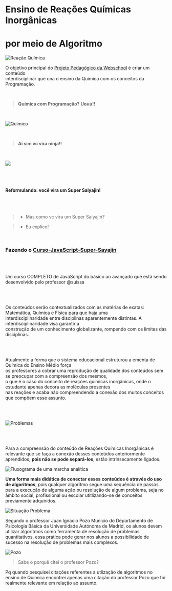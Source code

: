 # Ensino de Reações Químicas Inorgânicas<br> 
# por meio de Algoritmo


![Reação Química](http://4.bp.blogspot.com/-MGDGnkG7CWc/UTkW9juxDGI/AAAAAAAAFxE/vKKlfZZdz5Q/s200/01.gif)

O objetivo principal do [Projeto Pedagógico da Webschool](https://github.com/fpchemical/Projeto-Pedagogico-Webschool/blob/master/projeto%20atualizado.md) é criar um conteúdo<br> 
interdisciplinar que una o ensino da Química com os conceitos da Programação. 

<br>

> **Química com Programação? Uouu!!**

<br>

![Químico](https://www.amherst.edu/system/files/styles/original/private/ninja-04-desk_0.jpg)


<br>

> **Aí sim vc vira ninja!!**

<br>

![](https://camo.githubusercontent.com/dcf168b1fcc1779098118acf8fd347faa4250c53/68747470733a2f2f6d656469612e67697068792e636f6d2f6d656469612f4b647a4638584c4533467758652f67697068792e676966)

<br>
<br>


#### Reformulando: você vira um Super Saiyajin!

<br>
<br>


> - Mas como vc vira um Super Saiyajin?

> - Eu explico!

<br>


### Fazendo o [Curso-JavaScript-Super-Sayajin](https://github.com/suissa/Curso-JavaScript-Super-Sayajin) 

<br>
<br>

Um curso COMPLETO de JavaScript do básico ao avançado que está sendo desenvolvido pelo professor @suissa<br>

<br>
<br>


Os conteúdos serão contextualizados com as matérias de exatas: Matemática, Química e Física para que haja uma<br> interdisciplinaridade entre disciplinas aparentemente distintas.  A interdisciplinaridade visa garantir a<br>
construção de um conhecimento globalizante, rompendo com os limites das disciplinas.

<br>
<br>

Atualmente a forma que o sistema educacional estruturou a ementa de Química do Ensino Médio força<br> 
os professores a cobrar uma reprodução de qualidade dos conteúdos sem se preocupar com a compreensão dos mesmos,<br>
o que é o caso do conceito de reações químicas inorgânicas, onde o estudante apenas decora as moléculas presentes<br> 
nas reações e acaba não compreendendo a conexão dos muitos conceitos que compõem esse assunto.

<br>
<br>


![Problemas](https://essentiaforall.files.wordpress.com/2014/11/carrying_question_pc_md_nwm.jpg)

<br>
<br>

Para a compreensão do conteúdo de Reações Químicas Inorgânicas é relevante que se faça a conexão desses conteúdos anteriormente aprendidos, **pois não se pode separá-los**, estão intrinsecamente ligados.

![Fluxograma de uma marcha analítica](http://i.imgur.com/PCSGvq2.jpg)

**Uma forma mais didática de conectar esses conteúdos é através do uso de algoritmos**, pois qualquer algoritmo segue uma sequência de passos para a execução de alguma ação ou resolução de algum problema, seja no âmbito social, profissional ou escolar utitlizando-se de conceitos previamente adquiridos.

![Situação Problema](https://vidadehacker.files.wordpress.com/2011/07/algoritmo-para-resolver-seus-problemas.jpg)

Segundo o professor Juan Ignacio Pozo Municio do Departamento de Psicologia Básica da Universidade Autónoma de Madrid, os alunos devem utilizar algoritmos como ferramenta de resolução de problemas quantitativos, essa prática pode gerar nos alunos a possibilidade de sucesso na resolução de problemas mais complexos.

![Pozo](http://2.bp.blogspot.com/--oeN6BQMgxY/TvIwI6C8l2I/AAAAAAAABFM/gNzNk3pbjlc/s200/apozo.jpg)

> Sabe o porquê citei o professor Pozo?

Pq quando pesquisei citações referentes a utlização de algoritmos no ensino de Química encontrei apenas uma citação do professor Pozo que foi realmente relevante em relação ao assunto.
